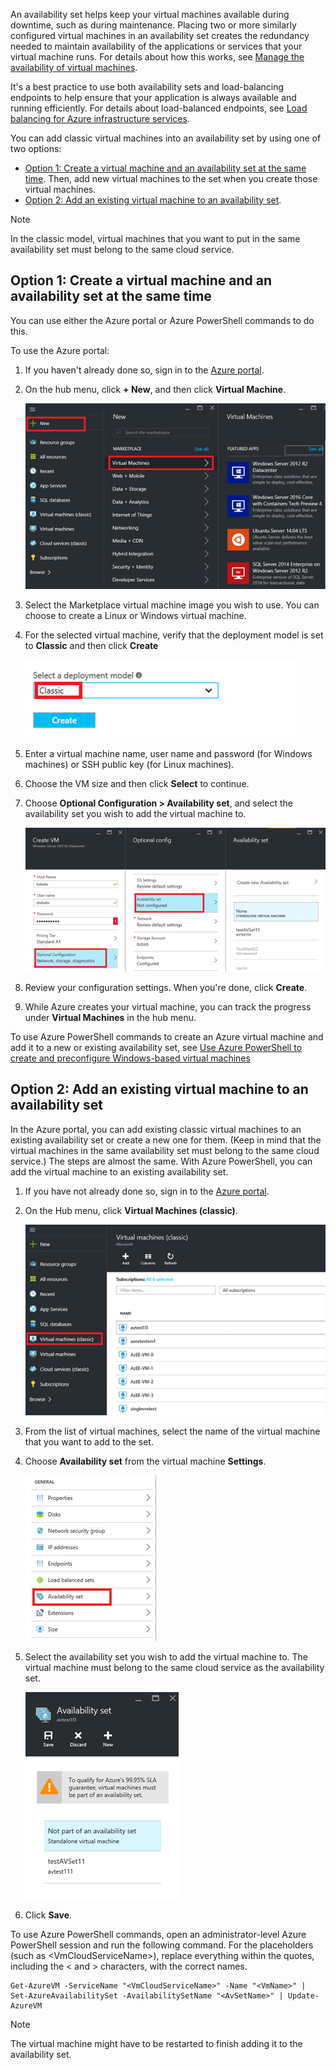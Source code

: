 An availability set helps keep your virtual machines available during downtime, such as during maintenance. Placing two or more similarly configured virtual machines in an availability set creates the redundancy needed to maintain availability of the applications or services that your virtual machine runs. For details about how this works, see [Manage the availability of virtual machines][Manage the availability of virtual machines].

It's a best practice to use both availability sets and load-balancing endpoints to help ensure that your application is always available and running efficiently. For details about load-balanced endpoints, see [Load balancing for Azure infrastructure services][Load balancing for Azure infrastructure services].

You can add classic virtual machines into an availability set by using one of two options:

* [Option 1: Create a virtual machine and an availability set at the same time][Option 1: Create a virtual machine and an availability set at the same time]. Then, add new virtual machines to the set when you create those virtual machines.
* [Option 2: Add an existing virtual machine to an availability set][Option 2: Add an existing virtual machine to an availability set].

> [!NOTE]
> In the classic model, virtual machines that you want to put in the same availability set must belong to the same cloud service.
> 
> 

## <a id="createset"> </a>Option 1: Create a virtual machine and an availability set at the same time
You can use either the Azure portal or Azure PowerShell commands to do this.

To use the Azure portal:

1. If you haven't already done so, sign in to the [Azure portal](https://portal.azure.cn).
2. On the hub menu, click **+ New**, and then click **Virtual Machine**.

    ![Alt image text](./media/virtual-machines-common-classic-configure-availability/ChooseVMImage.png)
3. Select the Marketplace virtual machine image you wish to use. You can choose to create a Linux or Windows virtual machine.
4. For the selected virtual machine, verify that the deployment model is set to **Classic** and then click **Create**

    ![Alt image text](./media/virtual-machines-common-classic-configure-availability/ChooseClassicModel.png)
5. Enter a virtual machine name, user name and password (for Windows machines) or SSH public key (for Linux machines). 
6. Choose the VM size and then click **Select** to continue.
7. Choose **Optional Configuration > Availability set**, and select the availability set you wish to add the virtual machine to.

    ![Alt image text](./media/virtual-machines-common-classic-configure-availability/ChooseAvailabilitySet.png) 
8. Review your configuration settings. When you're done, click **Create**.
9. While Azure creates your virtual machine, you can track the progress under **Virtual Machines** in the hub menu.

To use Azure PowerShell commands to create an Azure virtual machine and add it to a new or existing availability set, see [Use Azure PowerShell to create and preconfigure Windows-based virtual machines](../articles/virtual-machines/windows/classic/create-powershell.md?toc=%2fvirtual-machines%2fwindows%2fclassic%2ftoc.json)

## <a id="addmachine"> </a>Option 2: Add an existing virtual machine to an availability set
In the Azure portal, you can add existing classic virtual machines to an existing availability set
 or create a new one for them. (Keep in mind that the virtual machines in the same availability set must belong to the same cloud service.) The steps are almost the same. With Azure PowerShell, you can add the virtual machine to an existing availability set.

1. If you have not already done so, sign in to the [Azure portal](https://portal.azure.cn).
2. On the Hub menu, click **Virtual Machines (classic)**.

    ![Alt image text](./media/virtual-machines-common-classic-configure-availability/ChooseClassicVM.png)
3. From the list of virtual machines, select the name of the virtual machine that you want to add to the set.
4. Choose **Availability set** from the virtual machine **Settings**.

    ![Alt image text](./media/virtual-machines-common-classic-configure-availability/AvailabilitySetSettings.png)
5. Select the availability set you wish to add the virtual machine to. The virtual machine must belong to the same cloud service as the availability set.

    ![Alt image text](./media/virtual-machines-common-classic-configure-availability/AvailabilitySetPicker.png)
6. Click **Save**.

To use Azure PowerShell commands, open an administrator-level Azure PowerShell session and run the following command. For the placeholders (such as &lt;VmCloudServiceName&gt;), replace everything within the quotes, including the < and > characters, with the correct names.

    Get-AzureVM -ServiceName "<VmCloudServiceName>" -Name "<VmName>" | Set-AzureAvailabilitySet -AvailabilitySetName "<AvSetName>" | Update-AzureVM

> [!NOTE]
> The virtual machine might have to be restarted to finish adding it to the availability set.
> 
> 

<!-- LINKS -->
[Option 1: Create a virtual machine and an availability set at the same time]: #createset
[Option 2: Add an existing virtual machine to an availability set]: #addmachine

[Load balancing for Azure infrastructure services]: ../articles/virtual-machines/virtual-machines-linux-load-balance.md
[Manage the availability of virtual machines]:../articles/virtual-machines/linux/manage-availability.md

[Create a virtual machine running Windows]: ../articles/virtual-machines/virtual-machines-windows-hero-tutorial.md
[Virtual Network overview]: ../articles/virtual-network/virtual-networks-overview.md
